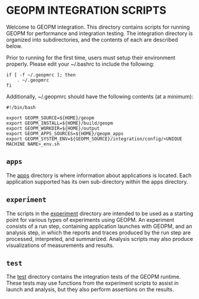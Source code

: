 # GEOPM INTEGRATION SCRIPTS

Welcome to GEOPM integration.  This directory contains scripts for
running GEOPM for performance and integration testing.  The
integration directory is organized into subdirectories, and the
contents of each are described below.

Prior to running for the first time, users must setup their environment
properly.  Please edit your ~/.bashrc to include the following:

```
if [ -f ~/.geopmrc ]; then
    . ~/.geopmrc
fi
```

Additionally, ~/.geopmrc should have the following contents (at a minimum):
```
#!/bin/bash

export GEOPM_SOURCE=${HOME}/geopm
export GEOPM_INSTALL=${HOME}/build/geopm
export GEOPM_WORKDIR=${HOME}/output
export GEOPM_APPS_SOURCES=${HOME}/geopm_apps
export GEOPM_SYSTEM_ENV=${GEOPM_SOURCE}/integration/config/<UNIQUE MACHINE NAME>_env.sh
```

## `apps`

The [apps](apps) directory is where information about
applications is located.  Each application supported has its own
sub-directory within the apps directory.

## `experiment`

The scripts in the [experiment](experiment) directory are intended to
be used as a starting point for various types of experiments using
GEOPM.  An experiment consists of a run step, containing application
launches with GEOPM, and an analysis step, in which the reports and
traces produced by the run step are processed, interpreted, and
summarized.  Analysis scripts may also produce visualizations of
measurements and results.

## `test`

The [test](test) directory contains the integration tests of
the GEOPM runtime.  These tests may use functions from the experiment
scripts to assist in launch and analysis, but they also perform
assertions on the results.
